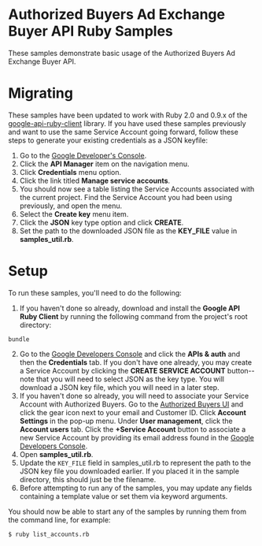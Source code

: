 # Authorized Buyers Ad Exchange Buyer API Ruby Samples

These samples demonstrate basic usage of the Authorized Buyers Ad Exchange
Buyer API.

# Migrating

These samples have been updated to work with Ruby 2.0 and 0.9.x of the
[google-api-ruby-client](https://github.com/google/google-api-ruby-client)
library. If you have used these samples previously and want to use the same
Service Account going forward, follow these steps to generate your existing
credentials as a JSON keyfile:

1. Go to the [Google Developer's Console](https://console.developers.google.com/).
2. Click the **API Manager** item on the navigation menu.
3. Click **Credentials** menu option.
4. Click the link titled **Manage service accounts**.
5. You should now see a table listing the Service Accounts associated with the
  current project. Find the Service Account you had been using previously, and
  open the menu.
6. Select the **Create key** menu item.
7. Click the **JSON** key type option and click **CREATE**.
8. Set the path to the downloaded JSON file as the **KEY_FILE** value in
  **samples_util.rb**.

# Setup

To run these samples, you'll need to do the following:

1. If you haven't done so already, download and install the
  **Google API Ruby Client** by running the following command from the
  project's root directory:

```
bundle
```

2. Go to the [Google Developers Console](https://console.developers.google.com/)
  and click the **APIs & auth** and then the **Credentials** tab.
  If you don't have one already, you may create a Service Account by clicking
  the **CREATE SERVICE ACCOUNT** button--note that you will need to select JSON
  as the key type. You will download a JSON key file, which you will need in a
  later step.
3. If you haven't done so already, you will need to associate your Service
  Account with Authorized Buyers. Go to the
  [Authorized Buyers UI](https://www.google.com/authorizedbuyers) and click the gear icon
  next to your email and Customer ID. Click **Account Settings** in the pop-up
  menu. Under **User management**, click the **Account users** tab. Click the
  **+Service Account** button to associate a new Service Account by providing
  its email address found in the
  [Google Developers Console](https://console.developers.google.com/).
4. Open **samples_util.rb**.
5. Update the `KEY_FILE` field in samples_util.rb to represent the path to the
  JSON key file you downloaded earlier. If you placed it in the sample
  directory, this should just be the filename.
6. Before attempting to run any of the samples, you may update any fields
  containing a template value or set them via keyword arguments.

You should now be able to start any of the samples by running them from the
command line, for example:

```
$ ruby list_accounts.rb
```


